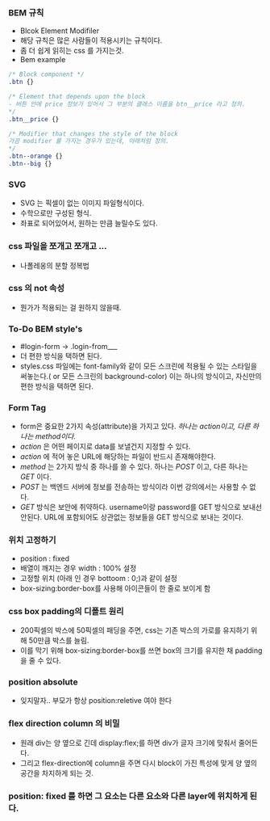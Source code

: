 ### BEM 규칙
- Blcok Element Modifiler 
- 해당 규칙은 많은 사람들이 적용시키는 규칙이다.
- 좀 더 쉽게 읽히는 css 를 가지는것.
- Bem example 
```css
/* Block component */
.btn {}

/* Element that depends upon the block
- 버튼 안에 price 정보가 있어서 그 부분의 클래스 이름을 btn__price 라고 정의.
*/
.btn__price {}

/* Modifier that changes the style of the block 
가끔 modifier 를 가지는 경우가 있는데, 아래처럼 정의.
*/
.btn--orange {}
.btn--big {}
```

### SVG
- SVG 는 픽셀이 없는 이미지 파일형식이다.
- 수학으로만 구성된 형식.
- 좌표로 되어있어서, 원하는 만큼 늘릴수도 있다.

### css 파일을 쪼개고 쪼개고 ... 
- 나폴레옹의 분할 정복법 


### css 의 not 속성
- 뭔가가 적용되는 걸 원하지 않을때.

### To-Do BEM style's

- #login-form -> .login-from___ 
- 더 편한 방식을 택하면 된다.
- styles.css 파일에는 font-family와 같이 모든 스크린에 적용될 수 있는 스타일을 써놓는다.( or 모든 스크린의 background-color) 이는 하나의 방식이고, 자신만의 편한 방식을 택하면 된다.

### Form Tag
- form은 중요한 2가지 속성(attribute)을 가지고 있다. *하나는 action이고, 다른 하나는 method이다.*
- *action* 은 어떤 페이지로 data를 보낼건지 지정할 수 있다.
- *action* 에 적어 놓은 URL에 해당하는 파일이 반드시 존재해야한다.
- *method* 는 2가지 방식 중 하나를 쓸 수 있다. 하나는 *POST* 이고, 다른 하나는 *GET* 이다.
- *POST* 는 백엔드 서버에 정보를 전송하는 방식이라 이번 강의에서는 사용할 수 없다.
- *GET* 방식은 보안에 취약하다. username이랑 password를 GET 방식으로 보내선 안된다. URL에 포함되어도 상관없는 정보들을 GET 방식으로 보내는 것이다.


### 위치 고정하기
- position : fixed
- 배열이 깨지는 경우 width : 100% 설정
- 고정할 위치 (아래 인 경우 bottoom : 0;)과 같이 설정
- box-sizing:border-box를 사용해 아이콘들이 한 줄로 보이게 함

### css box padding의 디폴트 원리
- 200픽셀의 박스에 50픽셀의 패딩을 주면, css는 기존 박스의 가로를 유지하기 위해 50만큼 박스를 늘림.
- 이를 막기 위해 box-sizing:border-box를 쓰면 box의 크기를 유지한 채 padding을 줄 수 있다.

### position absolute
- 잊지말자.. 부모가 항상 position:reletive 여야 한다

### flex direction column 의 비밀
- 원래 div는 양 옆으로 긴데 display:flex;를 하면 div가 글자 크기에 맞춰서 줄어든다. 
- 그리고 flex-direction에 column을 주면 다시 block이 가진 특성에 맞게 양 옆의 공간을 차지하게 되는 것.


### position: fixed 를 하면 그 요소는 다른 요소와 다른 layer에 위치하게 된다.